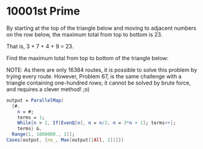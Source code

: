 # 10001st Prime

By starting at the top of the triangle below and moving to adjacent numbers on the row below, the maximum total from top to bottom is 23.

That is, 3 + 7 + 4 + 9 = 23.

Find the maximum total from top to bottom of the triangle below:

NOTE: As there are only 16384 routes, it is possible to solve this problem by trying every route. However, Problem 67, is the same challenge with a triangle containing one-hundred rows; it cannot be solved by brute force, and requires a clever method! ;o)


```Mathematica
output = ParallelMap[
  {#,
    n = #;
    terms = 1;
    While[n > 1, If[EvenQ[n], n = n/2, n = 3*n + 1]; terms++];
    terms} &,
  Range[1, 1000000., 1]];
Cases[output, {no_, Max[output[[All, 2]]]}]
```

